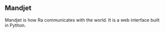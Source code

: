 Mandjet
-------

Mandjet is how Ra communicates with the world. It is a web interface built in Python.
